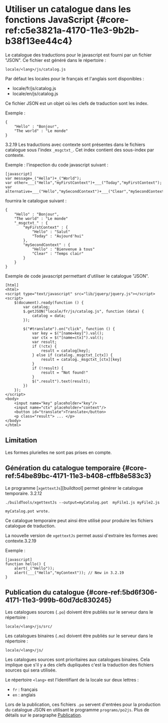 # Utiliser un catalogue dans les fonctions JavaScript {#core-ref:c5e3821a-4170-11e3-9b2b-b38f13ee44c4}

Le catalogue des traductions pour le javascript est fourni par un fichier "JSON".
Ce fichier est généré dans le répertoire :

    locale/<lang>/js/catalog.js

Par défaut les locales pour le français et l'anglais sont disponibles :

*   locale/fr/js/catalog.js
*   locale/en/js/catalog.js

Ce fichier JSON est un objet où les clefs de traduction sont les index.

Exemple :

    {
        "Hello" : "Bonjour",
        "The world" : "Le monde"
    }

<span class="flag from release">3.2.19</span> Les traductions avec contexte sont 
présentes dans le fichiers catalogue sous l'index `_msgctxt_`. Cet index contient
des sous-index par contexte.


Exemple : l'inspection du code javascript suivant :

    [javascript]
    var message=_("Hello")+_("World");
    var other=___("Hello","myFirstContext")+___("Today","myFirstContext");
    var alternative=___("Hello","mySecondContext")+___("Clear","mySecondContext");

fournira le catalogue suivant : 

    {
        "Hello" : "Bonjour",
        "The world" : "Le monde"
        "_msgctxt_" : {
            "myFirstContext" : {
                "Hello" : "Salut"
                "Today" : "Aujourd'hui"
            },
            "mySecondContext" : {
                "Hello" : "Bienvenue à tous"
                "Clear" : "Temps clair"
            }
        }
    }

Exemple de code javascript permettant d'utiliser le catalogue "JSON".

    [html]
    <html>
    <script type="text/javascript" src="lib/jquery/jquery.js"></script>
    <script>
        $(document).ready(function () {
            var catalog;
            $.getJSON("locale/fr/js/catalog.js", function (data) {
                catalog = data;
            });
            
            $("#translate").on("click", function () {
                var key = $("[name=key]").val();
                var ctx = $("[name=ctx]").val();
                var result;
                if (!ctx) {
                    result = catalog[key];
                } else if (catalog._msgctxt_[ctx]) {
                    result = catalog._msgctxt_[ctx][key]
                }
                if (!result) {
                    result = "Not found!"
                }
                $(".result").text(result);
            })
        });
    </script>
    <body>
        <input name="key" placeholder="key"/>
        <input name="ctx" placeholder="context"/>
        <button id="translate">Translate</button>
        <p class="result"> ... </p>
    </body>
    </html>

## Limitation

Les formes plurielles ne sont pas prises en compte.

## Génération du catalogue temporaire {#core-ref:54be89bc-4171-11e3-b408-cffb8e583c3}

Le programme [`xgettextJs`][buildtool] permet générer le catalogue temporaire.
<span class="flag from release">3.2.12</span>

    ./buildTools/xgettextJs --output=myCatalog.pot  myFile1.js myFile2.js
    
    myCatalog.pot wrote.

Ce catalogue temporaire peut ainsi être utilisé pour produire les fichiers
catalogue de traduction.

La nouvelle version de `xgettextJs` permet aussi d'extraire les 
formes avec contexte.<span class="flag from release">3.2.19</span>

Exemple :

    [javascript]
    function hello() {
        alert(_("Hello"));
        alert(___("Hello","myContext")); // New in 3.2.19
    }

## Publication du catalogue {#core-ref:5bd6f306-4171-11e3-999b-60d7dc830245}

Les catalogues sources (`.po`) doivent être publiés sur le serveur dans le
répertoire :

    locale/<lang>/js/src/

Les catalogues binaires (`.mo`) doivent être publiés sur le serveur dans le
répertoire :

    locale/<lang>/js/

Les catalogues sources sont prioritaires aux catalogues binaires. Cela implique
que s'il y a des clefs dupliquées c'est la traduction des fichiers sources qui
sera utilisée.

Le répertoire `<lang>` est l'identifiant de la locale sur deux lettres : 

-   `fr` : français
-   `en` : anglais

Lors de la publication, ces fichiers `.po` servent d'entrées pour la production
du catalogue JSON en utilisant le programme `programs/po2js`. 
Plus de détails sur le paragraphe [Publication][popublish].



<!-- link -->
[wikiGettext]:       http://fr.wikipedia.org/wiki/GNU_gettext "Gettext sur Wikipédia"
[phpGettext]:        http://www.php.net/manual/fr/function.gettext.php "gettext sur php.net"
[actions]:           #core-ref:e67d8aeb-939c-46e3-9be8-6fc3ba75ebc2 "Action Dynacase"
[wsh]:               #core-ref:4df1314f-9fdd-4a7f-af37-a18cc39f3505 "Script Dynacase"
[gencatalog]:        #core-ref:2c163f00-8e94-4736-86f2-bb51352c52aa
[pgettext]:          http://www.gnu.org/software/gettext/manual/html_node/Contexts.html "Contexte dans gettext"
[ngettext]:          http://www.php.net/manual/fr/function.ngettext.php "ngettext sur php.net"
[layout]:           #core-ref:5f4a2f4b-9ceb-42db-8ac1-2a7baa621ce2
[xgettext]:         http://www.gnu.org/software/gettext/manual/html_node/xgettext-Invocation.htm "xgettext reference"
[famdecl]:          #core-ref:cfc7f53b-7982-431e-a04b-7b54eddf4a75
[gettextutil]:      http://www.gnu.org/software/gettext/manual/html_node/index.html#Top
[popublish]:        #core-ref:7f5e9754-6db2-4dcb-ac99-e640f8a93c38 "Publication des catalogues"
[buildtools]:       https://github.com/Anakeen/dynacase-buildtools  "Source BuildTools"

